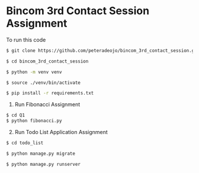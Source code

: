 # Bincom 3rd Contact Session Assignment

To run this code

```sh
$ git clone https://github.com/peteradeojo/bincom_3rd_contact_session.git

$ cd bincom_3rd_contact_session

$ python -m venv venv

$ source ./venv/bin/activate

$ pip install -r requirements.txt
```

1. Run Fibonacci Assignment
```sh
$ cd Q1
$ python fibonacci.py
```

2. Run Todo List Application Assignment
```sh
$ cd todo_list

$ python manage.py migrate

$ python manage.py runserver
```
